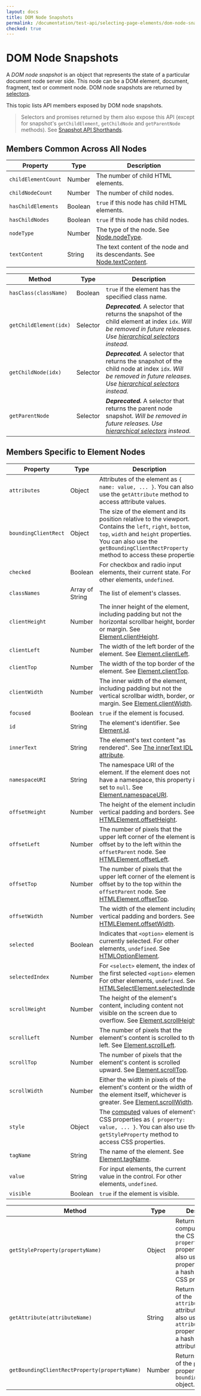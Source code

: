 ```yaml
---
layout: docs
title: DOM Node Snapshots
permalink: /documentation/test-api/selecting-page-elements/dom-node-snapshots.html
checked: true
---
```

# DOM Node Snapshots

A *DOM node snapshot* is an object that represents the state of a particular document node server side.
This node can be a DOM element, document, fragment, text or comment node. DOM node snapshots are returned by [selectors](selectors.md).

This topic lists API members exposed by DOM node snapshots.

> Selectors and promises returned by them also expose this API (except for
snapshot's `getChildElement`, `getChildNode` and `getParentNode` methods).
> See [Snapshot API Shorthands](selectors.md#snapshot-api-shorthands).

## Members Common Across All Nodes

Property | Type | Description
------ | ---- | -----
`childElementCount` | Number | The number of child HTML elements.
`childNodeCount` | Number | The number of child nodes.
`hasChildElements` | Boolean | `true` if this node has child HTML elements.
`hasChildNodes` | Boolean | `true` if this node has child nodes.
`nodeType` | Number | The type of the node. See [Node.nodeType](https://developer.mozilla.org/en-US/docs/Web/API/Node/nodeType).
`textContent` | String | The text content of the node and its descendants. See [Node.textContent](https://developer.mozilla.org/en-US/docs/Web/API/Node/textContent).

Method | Type | Description
------ | ---- | -----
`hasClass(className)` | Boolean | `true` if the element has the specified class name.
`getChildElement(idx)` | Selector | ***Deprecated.*** A selector that returns the snapshot of the child element at index `idx`. *Will be removed in future releases. Use [hierarchical selectors](selectors.md#find-elements-by-dom-hierarchy) instead.*
`getChildNode(idx)` | Selector | ***Deprecated.*** A selector that returns the snapshot of the child node at index `idx`. *Will be removed in future releases. Use [hierarchical selectors](selectors.md#find-elements-by-dom-hierarchy) instead.*
`getParentNode` | Selector | ***Deprecated.*** A selector that returns the parent node snapshot. *Will be removed in future releases. Use [hierarchical selectors](selectors.md#find-elements-by-dom-hierarchy) instead.*

## Members Specific to Element Nodes

Property | Type | Description
------ | ---- | ----
`attributes` | Object | Attributes of the element as `{ name: value, ... }`. You can also use the `getAttribute` method to access attribute values.
`boundingClientRect` | Object | The size of the element and its position relative to the viewport. Contains the `left`, `right`, `bottom`, `top`, `width` and `height` properties.  You can also use the `getBoundingClientRectProperty` method to access these properties.
`checked` | Boolean | For checkbox and radio input elements, their current state. For other elements, `undefined`.
`classNames` | Array of String | The list of element's classes.
`clientHeight` | Number | The inner height of the element, including padding but not the horizontal scrollbar height, border, or margin. See [Element.clientHeight](https://developer.mozilla.org/en-US/docs/Web/API/Element/clientHeight).
`clientLeft` | Number | The width of the left border of the element. See [Element.clientLeft](https://developer.mozilla.org/en-US/docs/Web/API/Element/clientLeft).
`clientTop` | Number | The width of the top border of the element. See [Element.clientTop](https://developer.mozilla.org/en-US/docs/Web/API/Element/clientTop).
`clientWidth` | Number | The inner width of the element, including padding but not the vertical scrollbar width, border, or margin. See [Element.clientWidth](https://developer.mozilla.org/en-US/docs/Web/API/Element/clientWidth).
`focused` | Boolean | `true` if the element is focused.
`id`   | String | The element's identifier. See [Element.id](https://developer.mozilla.org/en-US/docs/Web/API/Element/id).
`innerText` | String | The element's text content "as rendered". See [The innerText IDL attribute](https://html.spec.whatwg.org/multipage/dom.html#the-innertext-idl-attribute).
`namespaceURI` | String | The namespace URI of the element. If the element does not have a namespace, this property is set to `null`. See [Element.namespaceURI](https://developer.mozilla.org/en-US/docs/Web/API/Element/namespaceURI).
`offsetHeight` | Number | The height of the element including vertical padding and borders. See [HTMLElement.offsetHeight](https://developer.mozilla.org/en-US/docs/Web/API/HTMLElement/offsetHeight).
`offsetLeft` | Number | The number of pixels that the upper left corner of the element is offset by to the left within the `offsetParent` node. See [HTMLElement.offsetLeft](https://developer.mozilla.org/en-US/docs/Web/API/HTMLElement/offsetLeft).
`offsetTop` | Number | The number of pixels that the upper left corner of the element is offset by to the top within the `offsetParent` node. See [HTMLElement.offsetTop](https://developer.mozilla.org/en-US/docs/Web/API/HTMLElement/offsetTop).
`offsetWidth` | Number | The width of the element including vertical padding and borders. See [HTMLElement.offsetWidth](https://developer.mozilla.org/en-US/docs/Web/API/HTMLElement/offsetWidth).
`selected` | Boolean | Indicates that `<option>` element is currently selected. For other elements, `undefined`. See [HTMLOptionElement](https://developer.mozilla.org/en-US/docs/Web/API/HTMLOptionElement).
`selectedIndex` | Number | For `<select>` element, the index of the first selected `<option>` element. For other elements, `undefined`. See [HTMLSelectElement.selectedIndex](https://developer.mozilla.org/en-US/docs/Web/API/HTMLSelectElement/selectedIndex).
`scrollHeight` | Number | The height of the element's content, including content not visible on the screen due to overflow. See [Element.scrollHeight](https://developer.mozilla.org/en-US/docs/Web/API/Element/scrollHeight).
`scrollLeft` | Number | The number of pixels that the element's content is scrolled to the left. See [Element.scrollLeft](https://developer.mozilla.org/en-US/docs/Web/API/Element/scrollLeft).
`scrollTop` | Number | The number of pixels that the element's content is scrolled upward. See [Element.scrollTop](https://developer.mozilla.org/en-US/docs/Web/API/Element/scrollTop).
`scrollWidth` | Number | Either the width in pixels of the element's content or the width of the element itself, whichever is greater. See [Element.scrollWidth](https://developer.mozilla.org/en-US/docs/Web/API/Element/scrollWidth).
`style` | Object | The [computed](https://developer.mozilla.org/en-US/docs/Web/API/Window/getComputedStyle) values of element's CSS properties as `{ property: value, ... }`. You can also use the `getStyleProperty` method to access CSS properties.
`tagName` | String | The name of the element. See [Element.tagName](https://developer.mozilla.org/en-US/docs/Web/API/Element/tagName).
`value` | String | For input elements, the current value in the control. For other elements, `undefined`.
`visible` | Boolean | `true` if the element is visible.

Method | Type | Description
------ | ---- | -----
`getStyleProperty(propertyName)` | Object | Returns the computed value of the CSS `propertyName` property. You can also use the `style` property to access a hash table of CSS properties.
`getAttribute(attributeName)` | String | Returns the value of the `attributeName` attribute. You can also use the `attributes` property to access a hash table of attributes.
`getBoundingClientRectProperty(propertyName)` | Number | Returns the value of the `propertyName` property from the `boundingClientRect` object.